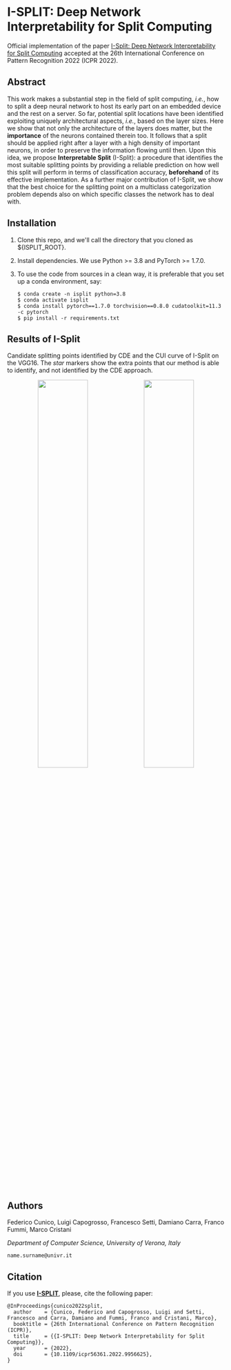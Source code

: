 # I-SPLIT: Deep Network Interpretability for Split Computing #

Official implementation of the paper [I-Split: Deep Network Interpretability for Split Computing](https://vips4.github.io/I-Split/) accepted at the 26th International Conference on Pattern Recognition 2022 (ICPR 2022).

## Abstract ##
This work makes a substantial step in the field of split computing, *i.e.*, how to split a deep neural network to host its early part on an embedded device and the rest on a server. So far, potential split locations have been identified exploiting uniquely architectural aspects, *i.e.*, based on the layer sizes. Here we show that not only the architecture of the layers does matter, but the **importance** of the neurons contained therein too. It follows that a split should be applied right after a layer with a high density of important neurons, in order to preserve the information flowing until then. Upon this idea, we propose **Interpretable Split** (I-Split): a procedure that identifies the most suitable splitting points by providing a reliable prediction on how well this split will perform in terms of classification accuracy, **beforehand** of its effective implementation. As a further major contribution of I-Split, we show that the best choice for the splitting point on a multiclass categorization problem depends also on which specific classes the network has to deal with.

## Installation ##
1. Clone this repo, and we'll call the directory that you cloned as ${ISPLIT_ROOT}.
2. Install dependencies. We use Python >= 3.8 and PyTorch >= 1.7.0.
3. To use the code from sources in a clean way, it is preferable that you set up a conda environment, say:

    ```
    $ conda create -n isplit python=3.8
    $ conda activate isplit
    $ conda install pytorch==1.7.0 torchvision==0.8.0 cudatoolkit=11.3 -c pytorch
    $ pip install -r requirements.txt
    ```

## Results of I-Split ##
Candidate splitting points identified by CDE and the CUI curve of I-Split on the VGG16. The *star* markers show the extra points that our method is able to identify, and not identified by the CDE approach.
<p align="center">
    <img src="./expts/VGG_res/i_split_curve.png" width="48%">
    <img src="./expts/VGG_res/output_size_curve.png" width="48%">
</p>

## Authors ##
Federico Cunico, Luigi Capogrosso, Francesco Setti, Damiano Carra, Franco Fummi, Marco Cristani 

*Department of Computer Science, University of Verona, Italy*

`name.surname@univr.it`

## Citation ##
If you use [**I-SPLIT**](https://ieeexplore.ieee.org/abstract/document/9956625), please, cite the following paper:
```
@InProceedings{cunico2022split,
  author    = {Cunico, Federico and Capogrosso, Luigi and Setti, Francesco and Carra, Damiano and Fummi, Franco and Cristani, Marco},
  booktitle = {26th International Conference on Pattern Recognition (ICPR)},
  title     = {{I-SPLIT: Deep Network Interpretability for Split Computing}},
  year      = {2022},
  doi       = {10.1109/icpr56361.2022.9956625},
}
```
